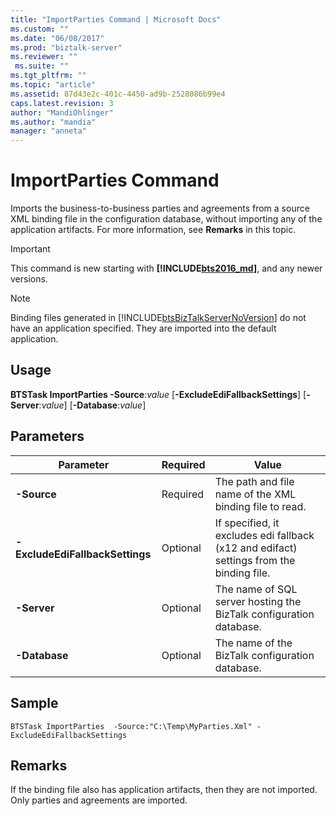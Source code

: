 ```yaml
---
title: "ImportParties Command | Microsoft Docs"
ms.custom: ""
ms.date: "06/08/2017"
ms.prod: "biztalk-server"
ms.reviewer: ""
 ms.suite: ""
ms.tgt_pltfrm: ""
ms.topic: "article"
ms.assetid: 87d43e2c-401c-4450-ad9b-2528086b99e4
caps.latest.revision: 3
author: "MandiOhlinger"
ms.author: "mandia"
manager: "anneta"
---
```

# ImportParties Command
Imports the business-to-business parties and agreements from a source XML binding
  file in the configuration database, without importing any of the application
  artifacts. For more information, see **Remarks** in this topic.  

> [!IMPORTANT]
> This command is new starting with **[!INCLUDE[bts2016_md](../includes/bts2016-md.md)]**, and any newer versions.
  
> [!NOTE]
>  Binding files generated in [!INCLUDE[btsBizTalkServerNoVersion](../includes/btsbiztalkservernoversion-md.md)] do not have an application specified. They are imported into the default application.  
  
## Usage  
  **BTSTask ImportParties -Source**:*value* [**-ExcludeEdiFallbackSettings**] [**-Server**:*value*] [**-Database**:*value*]
  
## Parameters  
  
|Parameter|Required|Value|  
|---|---|---|  
|**-Source** | Required | The path and file name of the XML binding file to read.|
|**-ExcludeEdiFallbackSettings** | Optional | If specified, it excludes edi fallback (x12 and edifact) settings from the binding file.  |
| **-Server** | Optional | The name of SQL server hosting the BizTalk configuration database. |
| **-Database** | Optional | The name of the BizTalk configuration database. |

## Sample
  `BTSTask ImportParties  -Source:"C:\Temp\MyParties.Xml" -ExcludeEdiFallbackSettings`

## Remarks
If the binding file also has application artifacts, then they are not imported. Only parties and agreements are imported.